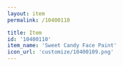 ```yaml
---
layout: item
permalink: /10400110

title: Item
id: '10400110'
item_name: 'Sweet Candy Face Paint'
icon_url: 'customize/10400109.png'
---
```

